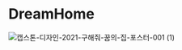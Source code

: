 # DreamHome

![캡스톤-디자인-2021-구해줘-꿈의-집-포스터-001 (1)](https://user-images.githubusercontent.com/82389864/180954240-58295955-ddea-4fbc-ab15-322b13652d41.png)
